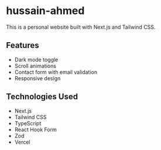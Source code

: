 # hussain-ahmed

This is a personal website built with Next.js and Tailwind CSS.

## Features

-   Dark mode toggle
-   Scroll animations
-   Contact form with email validation
-   Responsive design

## Technologies Used

-   Next.js
-   Tailwind CSS
-   TypeScript
-   React Hook Form
-   Zod
-   Vercel
